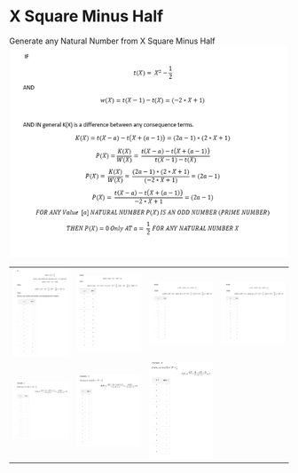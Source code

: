 # X Square Minus Half

Generate any Natural Number from X Square Minus Half
<img src="Screenshot/0.png" />

<table><tr>
<td><img src="Screenshot/01.png" /></td>
<td><img src="Screenshot/03.png" /></td>
<td><img src="Screenshot/02.png" /></td>
<td><img src="Screenshot/02.png" /></td>
</tr>
<tr>
  <td><img src="Screenshot/04.png" /></td>
  <td><img src="Screenshot/05.png" /></td>
  <td><img src="Screenshot/06.png" /></td>
</tr>
</table>





